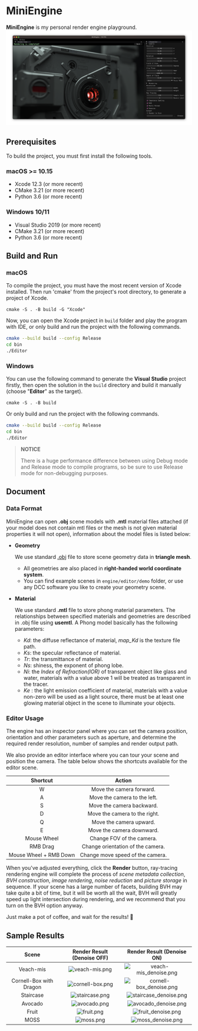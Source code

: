# MiniEngine

**MiniEngine** is my personal render engine playground. <img src="./image/screenshot.png" alt="screenshot"  />

## Prerequisites

To build the project, you must first install the following tools.

### macOS >= 10.15
- Xcode 12.3 (or more recent)
- CMake 3.21 (or more recent)
- Python 3.6 (or more recent)

### Windows 10/11
- Visual Studio 2019 (or more recent)
- CMake 3.21 (or more recent)
- Python 3.6 (or more recent)

## Build and Run

### macOS

To compile the project, you must have the most recent version of Xcode installed.
Then run 'cmake' from the project's root directory, to generate a project of Xcode.

```shell
cmake -S . -B build -G "Xcode"
```
Now, you can open the Xcode project in `build` folder and play the program with IDE, or only build and run the project with the following commands.
```sh
cmake --build build --config Release
cd bin
./Editor
```

### Windows
You can use the following command to generate the **Visual Studio** project firstly, then open the solution in the `build` directory and build it manually (choose "**Editor**" as the target).
```shell
cmake -S . -B build
```

Or only build and run the project with the following commands.

```sh
cmake --build build --config Release
cd bin
./Editor
```

> **NOTICE**
>
> There is a huge performance difference between using Debug mode and Release mode to compile programs, so be sure to use Release mode for non-debugging purposes.

## Document

### Data Format

MiniEngine can open **.obj** scene models with **.mtl** material files attached (if your model does not contain mtl files or the mesh is not given material properties it will not open), information about the model files is listed below:

- **Geometry**

  We use standard [.obj](https://en.wikipedia.org/wiki/Wavefront_.obj_file) file to store scene geometry data in **triangle mesh**.

  - All geometries are also placed in **right-handed world coordinate system**.
  - You can find example scenes in `engine/editor/demo` folder, or use any DCC software you like to create your geometry scene.

- **Material**

  We use standard **.mtl** file to store phong material parameters. The relationships between specified materials and geometries are described in .obj file using **usemtl**. A Phong model basically has the following parameters:

  - *Kd*: the diffuse reflectance of material, *map_Kd* is the texture file path.
  - *Ks*: the specular reflectance of material.
  - *Tr*: the transmittance of material.
  - *Ns*: shiness, the exponent of phong lobe.
  - *Ni*: the *Index of Refraction(IOR)* of transparent object like glass and water, materials with a value above 1 will be treated as transparent in the tracer.
  - *Ke* : the light emission coefficient of material, materials with a value non-zero will be used as a light source, there must be at least one glowing material object in the scene to illuminate your objects.

### Editor Usage

The engine has an inspector panel where you can set the camera position, orientation and other parameters such as aperture, and determine the required render resolution, number of samples and render output path. 

We also provide an editor interface where you can tour your scene and position the camera. The table below shows the shortcuts available for the editor scene.

|        Shortcut        |              Action               |
| :--------------------: | :-------------------------------: |
|           W            |     Move the camera forward.      |
|           A            |   Move the camera to the left.    |
|           S            |     Move the camera backward.     |
|           D            |   Move the camera to the right.   |
|           Q            |      Move the camera upward.      |
|           E            |     Move the camera downward.     |
|      Mouse Wheel       |     Change FOV of the camera.     |
|        RMB Drag        | Change orientation of the camera. |
| Mouse Wheel + RMB Down | Change move speed of the camera.  |

When you've adjusted everything, click the **Render** button, ray-tracing rendering engine will complete the process of *scene metadata collection*, *BVH construction*, *image rendering*, *noise reduction* and *picture storage* in sequence. If your scene has a large number of facets, building BVH may take quite a bit of time, but it will be worth all the wait, BVH will greatly speed up light intersection during rendering, and we recommend that you turn on the BVH option anyway.

Just make a pot of coffee, and wait for the results! 🥳

## Sample Results

|          Scene          |                 Render Result (Denoise OFF)                  |                  Render Result (Denoise ON)                  |
| :---------------------: | :----------------------------------------------------------: | :----------------------------------------------------------: |
|        Veach-mis        | ![veach-mis.png](https://github.com/Yif1999/MiniEngine/blob/main/engine/editor/demo/veach-mis/veach-mis.png?raw=true) | ![veach-mis_denoise.png](https://github.com/Yif1999/MiniEngine/blob/main/engine/editor/demo/veach-mis/veach-mis_denoise.png?raw=true) |
| Cornell-Box with Dragon | ![cornell-box.png](https://github.com/Yif1999/MiniEngine/blob/main/engine/editor/demo/cornell-box/cornell-box.png?raw=true) | ![cornell-box_denoise.png](https://github.com/Yif1999/MiniEngine/blob/main/engine/editor/demo/cornell-box/cornell-box_denoise.png?raw=true) |
|        Staircase        | ![staircase.png](https://github.com/Yif1999/MiniEngine/blob/main/engine/editor/demo/staircase/staircase.png?raw=true) | ![staircase_denoise.png](https://github.com/Yif1999/MiniEngine/blob/main/engine/editor/demo/staircase/staircase_denoise.png?raw=true) |
|         Avocado         | ![avocado.png](https://github.com/Yif1999/MiniEngine/blob/main/engine/editor/demo/avocado/avocado.png?raw=true) | ![avocado_denoise.png](https://github.com/Yif1999/MiniEngine/blob/main/engine/editor/demo/avocado/avocado_denoise.png?raw=true) |
|          Fruit          | ![fruit.png](https://github.com/Yif1999/MiniEngine/blob/main/engine/editor/demo/fruit/fruit.png?raw=true) | ![fruit_denoise.png](https://github.com/Yif1999/MiniEngine/blob/main/engine/editor/demo/fruit/fruit_denoise.png?raw=true) |
|          MOSS           | ![moss.png](https://github.com/Yif1999/MiniEngine/blob/main/engine/editor/demo/moss/moss.png?raw=true) | ![moss_denoise.png](https://github.com/Yif1999/MiniEngine/blob/main/engine/editor/demo/moss/moss_denoise.png?raw=true) |
